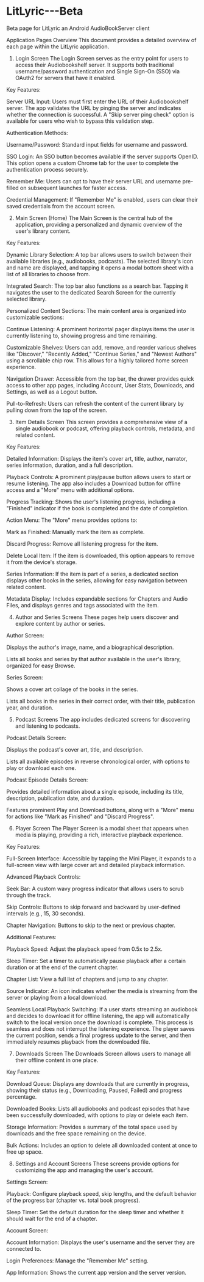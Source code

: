 # LitLyric---Beta
Beta page for LitLyric an Android AudioBookServer client

Application Pages Overview
This document provides a detailed overview of each page within the LitLyric application.

1. Login Screen
The Login Screen serves as the entry point for users to access their Audiobookshelf server. It supports both traditional username/password authentication and Single Sign-On (SSO) via OAuth2 for servers that have it enabled.

Key Features:

Server URL Input: Users must first enter the URL of their Audiobookshelf server. The app validates the URL by pinging the server and indicates whether the connection is successful. A "Skip server ping check" option is available for users who wish to bypass this validation step.

Authentication Methods:

Username/Password: Standard input fields for username and password.

SSO Login: An SSO button becomes available if the server supports OpenID. This option opens a custom Chrome tab for the user to complete the authentication process securely.

Remember Me: Users can opt to have their server URL and username pre-filled on subsequent launches for faster access.

Credential Management: If "Remember Me" is enabled, users can clear their saved credentials from the account screen.

2. Main Screen (Home)
The Main Screen is the central hub of the application, providing a personalized and dynamic overview of the user's library content.

Key Features:

Dynamic Library Selection: A top bar allows users to switch between their available libraries (e.g., audiobooks, podcasts). The selected library's icon and name are displayed, and tapping it opens a modal bottom sheet with a list of all libraries to choose from.

Integrated Search: The top bar also functions as a search bar. Tapping it navigates the user to the dedicated Search Screen for the currently selected library.

Personalized Content Sections: The main content area is organized into customizable sections:

Continue Listening: A prominent horizontal pager displays items the user is currently listening to, showing progress and time remaining.

Customizable Shelves: Users can add, remove, and reorder various shelves like "Discover," "Recently Added," "Continue Series," and "Newest Authors" using a scrollable chip row. This allows for a highly tailored home screen experience.

Navigation Drawer: Accessible from the top bar, the drawer provides quick access to other app pages, including Account, User Stats, Downloads, and Settings, as well as a Logout button.

Pull-to-Refresh: Users can refresh the content of the current library by pulling down from the top of the screen.

3. Item Details Screen
This screen provides a comprehensive view of a single audiobook or podcast, offering playback controls, metadata, and related content.

Key Features:

Detailed Information: Displays the item's cover art, title, author, narrator, series information, duration, and a full description.

Playback Controls: A prominent play/pause button allows users to start or resume listening. The app also includes a Download button for offline access and a "More" menu with additional options.

Progress Tracking: Shows the user's listening progress, including a "Finished" indicator if the book is completed and the date of completion.

Action Menu: The "More" menu provides options to:

Mark as Finished: Manually mark the item as complete.

Discard Progress: Remove all listening progress for the item.

Delete Local Item: If the item is downloaded, this option appears to remove it from the device's storage.

Series Information: If the item is part of a series, a dedicated section displays other books in the series, allowing for easy navigation between related content.

Metadata Display: Includes expandable sections for Chapters and Audio Files, and displays genres and tags associated with the item.

4. Author and Series Screens
These pages help users discover and explore content by author or series.

Author Screen:

Displays the author's image, name, and a biographical description.

Lists all books and series by that author available in the user's library, organized for easy Browse.

Series Screen:

Shows a cover art collage of the books in the series.

Lists all books in the series in their correct order, with their title, publication year, and duration.

5. Podcast Screens
The app includes dedicated screens for discovering and listening to podcasts.

Podcast Details Screen:

Displays the podcast's cover art, title, and description.

Lists all available episodes in reverse chronological order, with options to play or download each one.

Podcast Episode Details Screen:

Provides detailed information about a single episode, including its title, description, publication date, and duration.

Features prominent Play and Download buttons, along with a "More" menu for actions like "Mark as Finished" and "Discard Progress".

6. Player Screen
The Player Screen is a modal sheet that appears when media is playing, providing a rich, interactive playback experience.

Key Features:

Full-Screen Interface: Accessible by tapping the Mini Player, it expands to a full-screen view with large cover art and detailed playback information.

Advanced Playback Controls:

Seek Bar: A custom wavy progress indicator that allows users to scrub through the track.

Skip Controls: Buttons to skip forward and backward by user-defined intervals (e.g., 15, 30 seconds).

Chapter Navigation: Buttons to skip to the next or previous chapter.

Additional Features:

Playback Speed: Adjust the playback speed from 0.5x to 2.5x.

Sleep Timer: Set a timer to automatically pause playback after a certain duration or at the end of the current chapter.

Chapter List: View a full list of chapters and jump to any chapter.

Source Indicator: An icon indicates whether the media is streaming from the server or playing from a local download.

Seamless Local Playback Switching: If a user starts streaming an audiobook and decides to download it for offline listening, the app will automatically switch to the local version once the download is complete. This process is seamless and does not interrupt the listening experience. The player saves the current position, sends a final progress update to the server, and then immediately resumes playback from the downloaded file.

7. Downloads Screen
The Downloads Screen allows users to manage all their offline content in one place.

Key Features:

Download Queue: Displays any downloads that are currently in progress, showing their status (e.g., Downloading, Paused, Failed) and progress percentage.

Downloaded Books: Lists all audiobooks and podcast episodes that have been successfully downloaded, with options to play or delete each item.

Storage Information: Provides a summary of the total space used by downloads and the free space remaining on the device.

Bulk Actions: Includes an option to delete all downloaded content at once to free up space.

8. Settings and Account Screens
These screens provide options for customizing the app and managing the user's account.

Settings Screen:

Playback: Configure playback speed, skip lengths, and the default behavior of the progress bar (chapter vs. total book progress).

Sleep Timer: Set the default duration for the sleep timer and whether it should wait for the end of a chapter.

Account Screen:

Account Information: Displays the user's username and the server they are connected to.

Login Preferences: Manage the "Remember Me" setting.

App Information: Shows the current app version and the server version.
